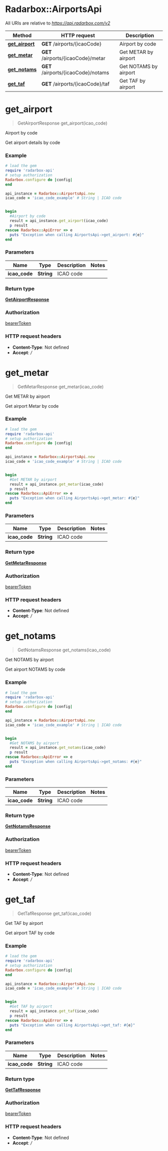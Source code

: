 # Radarbox::AirportsApi

All URIs are relative to *https://api.radarbox.com/v2*

Method | HTTP request | Description
------------- | ------------- | -------------
[**get_airport**](AirportsApi.md#get_airport) | **GET** /airports/{icaoCode} | Airport by code
[**get_metar**](AirportsApi.md#get_metar) | **GET** /airports/{icaoCode}/metar | Get METAR by airport
[**get_notams**](AirportsApi.md#get_notams) | **GET** /airports/{icaoCode}/notams | Get NOTAMS by airport
[**get_taf**](AirportsApi.md#get_taf) | **GET** /airports/{icaoCode}/taf | Get TAF by airport

# **get_airport**
> GetAirportResponse get_airport(icao_code)

Airport by code

Get airport details by code

### Example
```ruby
# load the gem
require 'radarbox-api'
# setup authorization
Radarbox.configure do |config|
end

api_instance = Radarbox::AirportsApi.new
icao_code = 'icao_code_example' # String | ICAO code


begin
  #Airport by code
  result = api_instance.get_airport(icao_code)
  p result
rescue Radarbox::ApiError => e
  puts "Exception when calling AirportsApi->get_airport: #{e}"
end
```

### Parameters

Name | Type | Description  | Notes
------------- | ------------- | ------------- | -------------
 **icao_code** | **String**| ICAO code | 

### Return type

[**GetAirportResponse**](GetAirportResponse.md)

### Authorization

[bearerToken](../README.md#bearerToken)

### HTTP request headers

 - **Content-Type**: Not defined
 - **Accept**: */*



# **get_metar**
> GetMetarResponse get_metar(icao_code)

Get METAR by airport

Get airport Metar by code

### Example
```ruby
# load the gem
require 'radarbox-api'
# setup authorization
Radarbox.configure do |config|
end

api_instance = Radarbox::AirportsApi.new
icao_code = 'icao_code_example' # String | ICAO code


begin
  #Get METAR by airport
  result = api_instance.get_metar(icao_code)
  p result
rescue Radarbox::ApiError => e
  puts "Exception when calling AirportsApi->get_metar: #{e}"
end
```

### Parameters

Name | Type | Description  | Notes
------------- | ------------- | ------------- | -------------
 **icao_code** | **String**| ICAO code | 

### Return type

[**GetMetarResponse**](GetMetarResponse.md)

### Authorization

[bearerToken](../README.md#bearerToken)

### HTTP request headers

 - **Content-Type**: Not defined
 - **Accept**: */*



# **get_notams**
> GetNotamsResponse get_notams(icao_code)

Get NOTAMS by airport

Get airport NOTAMS by code

### Example
```ruby
# load the gem
require 'radarbox-api'
# setup authorization
Radarbox.configure do |config|
end

api_instance = Radarbox::AirportsApi.new
icao_code = 'icao_code_example' # String | ICAO code


begin
  #Get NOTAMS by airport
  result = api_instance.get_notams(icao_code)
  p result
rescue Radarbox::ApiError => e
  puts "Exception when calling AirportsApi->get_notams: #{e}"
end
```

### Parameters

Name | Type | Description  | Notes
------------- | ------------- | ------------- | -------------
 **icao_code** | **String**| ICAO code | 

### Return type

[**GetNotamsResponse**](GetNotamsResponse.md)

### Authorization

[bearerToken](../README.md#bearerToken)

### HTTP request headers

 - **Content-Type**: Not defined
 - **Accept**: */*



# **get_taf**
> GetTafResponse get_taf(icao_code)

Get TAF by airport

Get airport TAF by code

### Example
```ruby
# load the gem
require 'radarbox-api'
# setup authorization
Radarbox.configure do |config|
end

api_instance = Radarbox::AirportsApi.new
icao_code = 'icao_code_example' # String | ICAO code


begin
  #Get TAF by airport
  result = api_instance.get_taf(icao_code)
  p result
rescue Radarbox::ApiError => e
  puts "Exception when calling AirportsApi->get_taf: #{e}"
end
```

### Parameters

Name | Type | Description  | Notes
------------- | ------------- | ------------- | -------------
 **icao_code** | **String**| ICAO code | 

### Return type

[**GetTafResponse**](GetTafResponse.md)

### Authorization

[bearerToken](../README.md#bearerToken)

### HTTP request headers

 - **Content-Type**: Not defined
 - **Accept**: */*



